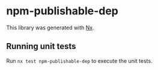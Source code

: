 # npm-publishable-dep

This library was generated with [Nx](https://nx.dev).

## Running unit tests

Run `nx test npm-publishable-dep` to execute the unit tests.
